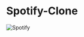 # Spotify-Clone

![Spotify](https://github.com/user-attachments/assets/cb756ea0-afd9-439a-82ef-6db3181b9ef3)
